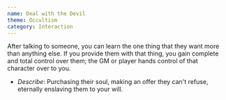 ```yaml
---
name: Deal with the Devil
theme: Occultism
category: Interaction
---
```


After talking to someone, you can learn the one thing that they want more than anything else. If you provide them with that thing, you gain complete and total control over them; the GM or player hands control of that character over to you. 

* *Describe*: Purchasing their soul, making an offer they can't refuse, eternally enslaving them to your will.
